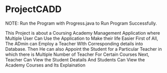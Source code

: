# ProjectCADD
NOTE:
Run the Program with Progress.java to Run Program Successfully.

This Project is about a Coursing Academy Management Application where Multiple User Can Use the Application to Make their life Easier
First of All, The ADmin can Employ a Teacher WIth Corresponding details into Database.
Then He can also Appoint the Student for a Particular Teacher in which there is Multiple Number of Teacher For Certain Courses
Next, Teacher Can View the Student Deatails
And Students Can View the Academy Courses and Its Explaination
